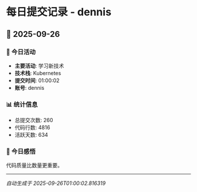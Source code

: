 # 每日提交记录 - dennis

## 📅 2025-09-26

### 🎯 今日活动
- **主要活动**: 学习新技术
- **技术栈**: Kubernetes
- **提交时间**: 01:00:02
- **账号**: dennis

### 📊 统计信息
- 总提交次数: 260
- 代码行数: 4816
- 活跃天数: 634

### 💭 今日感悟
代码质量比数量更重要。

---
*自动生成于 2025-09-26T01:00:02.816319*

